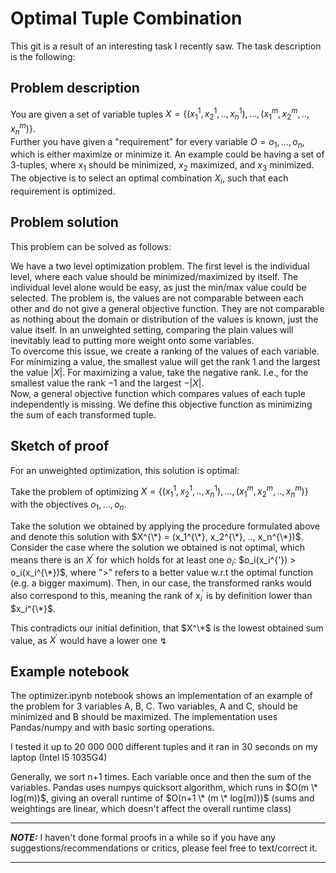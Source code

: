 # Optimal Tuple Combination

This git is a result of an interesting task I recently saw. The task description
is the following:

<h2>Problem description</h2>	

You are given a set of variable tuples 
$X = \{(x_1^1, x_2^1, .., x_n^1), ..., (x_1^m, x_2^m, .., x_n^m)\}$. <br>
Further you have given a "requirement" for every variable $O = o_1, ..., o_n$, which is either maximize or minimize it. An example could be having a set of 3-tuples, where $x_1$ should be minimized, $x_2$ maximized, and $x_3$ minimized.<br>
The objective is to select an optimal combination $X_i$, such that each requirement is optimized.

<h2>Problem solution</h2>	

This problem can be solved as follows:

We have a two level optimization problem. The first level is the individual level, where each value should be minimized/maximized by itself. The individual level alone would be easy, as just the min/max value could be selected. The problem is, the values are not comparable between each other and do not give a general objective function. They are not comparable as nothing about the domain or distribution of the values is known, just the value itself. In an unweighted setting, comparing the plain values will inevitably lead to putting more weight onto some variables. <br>
To overcome this issue, we create a ranking of the values of each variable. For minimizing a value, the smallest value will get the rank $1$ and the largest the value $|X|$. For maximizing a value, take the negative rank. I.e., for the smallest value the rank $-1$ and the largest $-|X|$.<br>
Now, a general objective function which compares values of each tuple independently is missing. We define this objective function as minimizing the sum of each transformed tuple.

<h2>Sketch of proof</h2>	

For an unweighted optimization, this solution is optimal: 

Take the problem of optimizing 
$X = \{(x_1^1, x_2^1, .., x_n^1), ..., (x_1^m, x_2^m, .., x_n^m)\}$ with the objectives
$o_1, ..., o_n$. 

Take the solution we obtained by applying the procedure formulated above and denote this solution with 
$X^{\*} = (x_1^{\*}, x_2^{\*}, .., x_n^{\*})$.<br> 
Consider the case where the solution we obtained is not optimal, which means there is an 
$X^{'}$ for which holds for at least one 
$o_i$: 
$o_i(x_i^{'}) > o_i(x_i^{\*})$, where ">" refers to a better value w.r.t the optimal function (e.g. a bigger maximum). Then, in our case, the transformed ranks would also correspond to this, meaning the rank of 
$x_i^{'}$ is by definition lower than 
$x_i^{\*}$. 

This contradicts our initial definition, that
$X^\*$ is the lowest obtained sum value, as 
$X^{'}$ would have a lower one ↯

<h2>Example notebook</h2>	
The optimizer.ipynb notebook shows an implementation of an example of the problem for 3 variables A, B, C. Two variables, A and C, should be minimized and B should be maximized.
The implementation uses Pandas/numpy and with basic sorting operations.

I tested it up to 20 000 000 different tuples and it ran in 30 seconds on my laptop (Intel I5 1035G4)

Generally, we sort n+1 times. Each variable once and then the sum of the variables. Pandas uses numpys quicksort algorithm, which runs in 
$O(m \* log(m))$, giving an overall runtime of 
$O(n+1 \* (m \* log(m)))$ (sums and weightings are linear, which doesn't affect the overall runtime class)

---
**_NOTE:_** I haven't done formal proofs in a while so if you have any suggestions/recommendations or critics, please feel free to text/correct it.

---